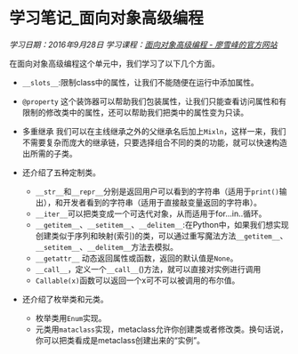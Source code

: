 ﻿# 学习笔记_面向对象高级编程
*学习日期：2016年9月28日*
*学习课程：[面向对象高级编程 - 廖雪峰的官方网站](http://www.liaoxuefeng.com/wiki/0014316089557264a6b348958f449949df42a6d3a2e542c000/00143186738532805c392f2cc09446caf3236c34e3f980f000)*

在面向对象高级编程这个单元中，我们学习了以下几个方面。

- `__slots__`:限制class中的属性，让我们不能随便在运行中添加属性。

- `@property` 这个装饰器可以帮助我们包装属性，让我们只能查看访问属性和有限制的修改类中的属性，还可以帮助我们把类中的属性变为只读。

- 多重继承 我们可以在主线继承之外的父继承名后加上`Mixln`，这样一来，我们不需要复杂而庞大的继承链，只要选择组合不同的类的功能，就可以快速构造出所需的子类。

- 还介绍了五种定制类。
  - `__str__`和`__repr__`分别是返回用户可以看到的字符串（适用于`print()`输出），和开发者看到的字符串（适用于直接敲变量返回的字符串）。
  - `__iter__`可以把类变成一个可迭代对象，从而适用于for...in..循环。
  - `__getitem__`、`__setitem__`、`__delitem__`:在Python中，如果我们想实现创建类似于序列和映射(索引)的类，可以通过重写魔法方法`__getitem__`、`__setitem__`、`__delitem__`方法去模拟。
  - `__getattr__` 动态返回属性或函数，返回的默认值是`None`。
  - `__call__`，定义一个`__call__`()方法，就可以直接对实例进行调用
   - `Callable(x)`函数可以返回一个x可不可以被调用的布尔值。
   
- 还介绍了枚举类和元类。
  - 枚举类用`Enum`实现。
  - 元类用`mataclass`实现，metaclass允许你创建类或者修改类。换句话说，你可以把类看成是metaclass创建出来的“实例”。